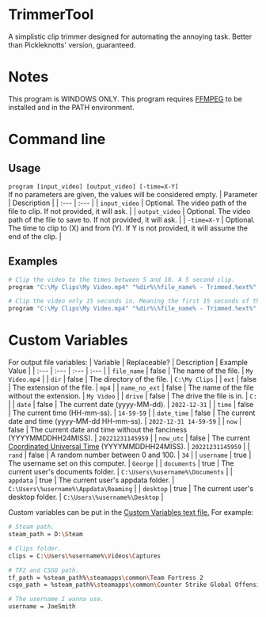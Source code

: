 # TrimmerTool
A simplistic clip trimmer designed for automating the annoying task. Better than Pickleknotts' version, guaranteed.

# Notes
This program is WINDOWS ONLY.
This program requires [FFMPEG](https://ffmpeg.org/download.html) to be installed and in the PATH environment.

# Command line
## Usage
`program [input_video] [output_video] [-time=X-Y]`<br>
If no parameters are given, the values will be considered empty.
| Parameter      | Description                                                                                               |
| :---           | :---                                                                                                      |
| `input_video`  | Optional. The video path of the file to clip. If not provided, it will ask.                               |
| `output_video` | Optional. The video path of the file to save to. If not provided, it will ask.                            |
| `-time=X-Y`    | Optional. The time to clip to (X) and from (Y). If Y is not provided, it will assume the end of the clip. |

## Examples
```sh
# Clip the video to the times between 5 and 10. A 5 second clip.
program "C:\My Clips\My Video.mp4" "%dir%\%file_name% - Trimmed.%ext%" -time5-10

# Clip the video only 15 seconds in. Meaning the first 15 seconds of the clip are removed.
program "C:\My Clips\My Video.mp4" "%dir%\%file_name% - Trimmed.%ext%" -time15
```

# Custom Variables
For output file variables:
| Variable      | Replaceable? | Description                                                                                                            | Example Value                         |
| :---          | :---         | :---                                                                                                                   | :---                                  |
| `file_name`   | false        | The name of the file.                                                                                                  | `My Video.mp4`                        |
| `dir`         | false        | The directory of the file.                                                                                             | `C:\My Clips`                         |
| `ext`         | false        | The extension of the file.                                                                                             | `mp4`                                 |
| `name_no_ext` | false        | The name of the file without the extension.                                                                            | `My Video`                            |
| `drive`       | false        | The drive the file is in.                                                                                              | `C:`                                  |
| `date`        | false        | The current date (yyyy-MM-dd).                                                                                         | `2022-12-31`                          |
| `time`        | false        | The current time (HH-mm-ss).                                                                                           | `14-59-59`                            |
| `date_time`   | false        | The current date and time (yyyy-MM-dd HH-mm-ss).                                                                       | `2022-12-31 14-59-59`                 |
| `now`         | false        | The current date and time without the fanciness (YYYYMMDDHH24MISS).                                                    | `20221231145959`                      |
| `now_utc`     | false        | The current [Coordinated Universal Time](https://en.wikipedia.org/wiki/Coordinated_Universal_Time) (YYYYMMDDHH24MISS). | `20221231145959`                      |
| `rand`        | false        | A random number between 0 and 100.                                                                                     | `34`                                  |
| `username`    | true         | The username set on this computer.                                                                                     | `George`                              |
| `documents`   | true         | The current user's documents folder.                                                                                   | `C:\Users\%username%\Documents`       |
| `appdata`     | true         | The current user's appdata folder.                                                                                     | `C:\Users\%username%\Appdata\Roaming` |
| `desktop`     | true         | The current user's desktop folder.                                                                                     | `C:\Users\%username%\Desktop`         |

Custom variables can be put in the [Custom Variables text file.](config/custom_vars.txt)
For example:
```sh
# Steam path.
steam_path = D:\Steam

# Clips folder.
clips = C:\Users\%username%\Videos\Captures

# TF2 and CSGO path.
tf_path = %steam_path%\steamapps\common\Team Fortress 2
csgo_path = %steam_path%\steamapps\common\Counter Strike Global Offensive

# The username I wanna use.
username = JoeSmith
```
